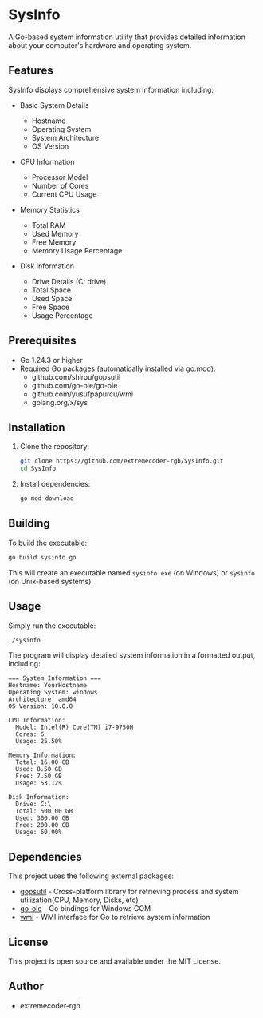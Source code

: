 # SysInfo

A Go-based system information utility that provides detailed information about your computer's hardware and operating system.

## Features

SysInfo displays comprehensive system information including:

- Basic System Details
  - Hostname
  - Operating System
  - System Architecture
  - OS Version

- CPU Information
  - Processor Model
  - Number of Cores
  - Current CPU Usage

- Memory Statistics
  - Total RAM
  - Used Memory
  - Free Memory
  - Memory Usage Percentage

- Disk Information
  - Drive Details (C: drive)
  - Total Space
  - Used Space
  - Free Space
  - Usage Percentage

## Prerequisites

- Go 1.24.3 or higher
- Required Go packages (automatically installed via go.mod):
  - github.com/shirou/gopsutil
  - github.com/go-ole/go-ole
  - github.com/yusufpapurcu/wmi
  - golang.org/x/sys

## Installation

1. Clone the repository:
   ```sh
   git clone https://github.com/extremecoder-rgb/SysInfo.git
   cd SysInfo
   ```

2. Install dependencies:
   ```sh
   go mod download
   ```

## Building

To build the executable:

```sh
go build sysinfo.go
```

This will create an executable named `sysinfo.exe` (on Windows) or `sysinfo` (on Unix-based systems).

## Usage

Simply run the executable:

```sh
./sysinfo
```

The program will display detailed system information in a formatted output, including:

```
=== System Information ===
Hostname: YourHostname
Operating System: windows
Architecture: amd64
OS Version: 10.0.0

CPU Information:
  Model: Intel(R) Core(TM) i7-9750H
  Cores: 6
  Usage: 25.50%

Memory Information:
  Total: 16.00 GB
  Used: 8.50 GB
  Free: 7.50 GB
  Usage: 53.12%

Disk Information:
  Drive: C:\
  Total: 500.00 GB
  Used: 300.00 GB
  Free: 200.00 GB
  Usage: 60.00%
```

## Dependencies

This project uses the following external packages:

- [gopsutil](https://github.com/shirou/gopsutil) - Cross-platform library for retrieving process and system utilization(CPU, Memory, Disks, etc)
- [go-ole](https://github.com/go-ole/go-ole) - Go bindings for Windows COM
- [wmi](https://github.com/yusufpapurcu/wmi) - WMI interface for Go to retrieve system information

## License

This project is open source and available under the MIT License.

## Author

- extremecoder-rgb